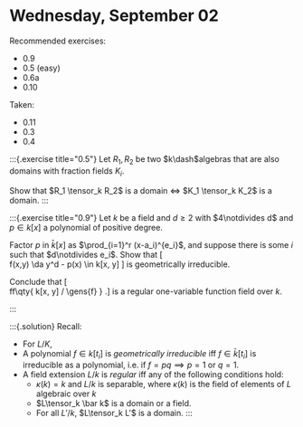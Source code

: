 # Wednesday, September 02

Recommended exercises:

- 0.9
- 0.5 (easy)
- 0.6a
- 0.10

Taken:

- 0.11
- 0.3
- 0.4


:::{.exercise title="0.5"}
Let $R_1, R_2$ be two $k\dash$algebras that are also domains with fraction fields $K_i$.

Show that $R_1 \tensor_k R_2$ is a domain $\iff$ $K_1 \tensor_k K_2$ is a domain.
:::



:::{.exercise title="0.9"}
Let $k$ be a field and $d\geq 2$ with $4\notdivides d$ and $p\in k[x]$ a polynomial of positive degree.

Factor $p$ in $\bar k[x]$ as $\prod_{i=1}^r (x-a_i)^{e_i}$, and suppose there is some $i$ such that $d\notdivides e_i$.
Show that
\[  
f(x,y) \da y^d - p(x)  \in k[x, y]
\]
is geometrically irreducible.

Conclude that
\[  
ff\qty{ k[x, y] / \gens{f} }
.\]
is a regular one-variable function field over $k$.

:::

:::{.solution}
Recall:

- For $L/K$, 
- A polynomial $f \in k[t_i]$ is *geometrically irreducible* iff $f \in \bar k[t_i]$ is irreducible as a polynomial, i.e. if $f =pq \implies p=1$ or $q=1$.
- A field extension $L/k$ is *regular* iff any of the following conditions hold:
  - $\kappa(k) = k$ and $L/k$ is separable, where $\kappa(k)$ is the field of elements of $L$ algebraic over $k$
  - $L\tensor_k \bar k$ is a domain or a field.
  - For all $L'/k$, $L\tensor_k L'$ is a domain.
:::


